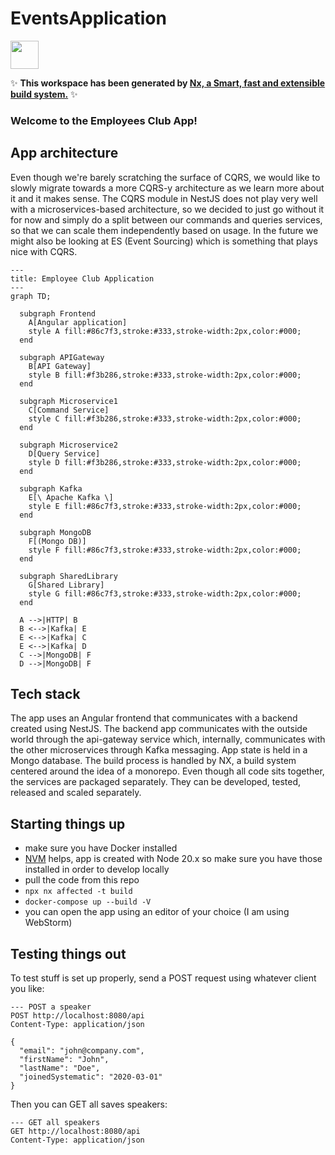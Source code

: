 # EventsApplication

<a alt="Nx logo" href="https://nx.dev" target="_blank" rel="noreferrer"><img src="https://raw.githubusercontent.com/nrwl/nx/master/images/nx-logo.png" width="45"></a>

✨ **This workspace has been generated by [Nx, a Smart, fast and extensible build system.](https://nx.dev)** ✨

### Welcome to the Employees Club App! 

## App architecture

Even though we're barely scratching the surface of CQRS, we would like to slowly migrate towards a more CQRS-y architecture as we learn more about it and it makes sense. The CQRS module in NestJS does not play very well with a microservices-based architecture, so we decided to just go without it for now and simply do a split between our commands and queries services, so that we can scale them independently based on usage. In the future we might also be looking at ES (Event Sourcing) which is something that plays nice with CQRS. 


```mermaid
---
title: Employee Club Application
---
graph TD;

  subgraph Frontend
    A[Angular application]
    style A fill:#86c7f3,stroke:#333,stroke-width:2px,color:#000;
  end

  subgraph APIGateway
    B[API Gateway]
    style B fill:#f3b286,stroke:#333,stroke-width:2px,color:#000;
  end

  subgraph Microservice1
    C[Command Service]
    style C fill:#f3b286,stroke:#333,stroke-width:2px,color:#000;
  end

  subgraph Microservice2
    D[Query Service]
    style D fill:#f3b286,stroke:#333,stroke-width:2px,color:#000;
  end

  subgraph Kafka
    E[\ Apache Kafka \]
    style E fill:#86c7f3,stroke:#333,stroke-width:2px,color:#000;
  end

  subgraph MongoDB
    F[(Mongo DB)]
    style F fill:#86c7f3,stroke:#333,stroke-width:2px,color:#000;
  end

  subgraph SharedLibrary
    G[Shared Library]
    style G fill:#86c7f3,stroke:#333,stroke-width:2px,color:#000;
  end

  A -->|HTTP| B
  B <-->|Kafka| E
  E <-->|Kafka| C
  E <-->|Kafka| D
  C -->|MongoDB| F
  D -->|MongoDB| F

```


## Tech stack
The app uses an Angular frontend that communicates with a backend created using NestJS.
The backend app communicates with the outside world through the api-gateway service which, internally, communicates with the other microservices through Kafka messaging. App state is held in a Mongo database. 
The build process is handled by NX, a build system centered around the idea of a monorepo. Even though all code sits together, the services are packaged separately. They can be developed, tested, released and scaled separately.

## Starting things up

- make sure you have Docker installed
- [NVM](https://nvm.sh ) helps, app is created with Node 20.x so make sure you have those installed in order to develop locally
- pull the code from this repo
- `npx nx affected -t build`
- `docker-compose up --build -V`
- you can open the app using an editor of your choice (I am using WebStorm)

## Testing things out

To test stuff is set up properly, send a POST request using whatever client you like:
```
--- POST a speaker
POST http://localhost:8080/api
Content-Type: application/json

{
  "email": "john@company.com",
  "firstName": "John",
  "lastName": "Doe",
  "joinedSystematic": "2020-03-01"
}
```
Then you can GET all saves speakers:
```
--- GET all speakers
GET http://localhost:8080/api
Content-Type: application/json
```


